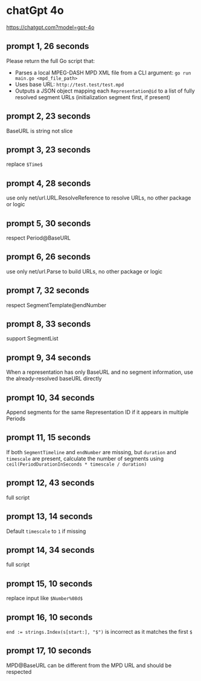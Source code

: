 # chatGpt 4o

https://chatgpt.com?model=gpt-4o

## prompt 1, 26 seconds

Please return the full Go script that:

- Parses a local MPEG-DASH MPD XML file from a CLI argument: `go run main.go <mpd_file_path>`
- Uses base URL: `http://test.test/test.mpd`
- Outputs a JSON object mapping each `Representation@id` to a list of fully resolved segment URLs (initialization segment first, if present)

## prompt 2, 23 seconds

BaseURL is string not slice

## prompt 3, 23 seconds

replace `$Time$`

## prompt 4, 28 seconds

use only net/url.URL.ResolveReference to resolve URLs, no other package or logic

## prompt 5, 30 seconds

respect Period@BaseURL

## prompt 6, 26 seconds

use only net/url.Parse to build URLs, no other package or logic

## prompt 7, 32 seconds

respect SegmentTemplate@endNumber

## prompt 8, 33 seconds

support SegmentList

## prompt 9, 34 seconds

When a representation has only BaseURL and no segment information, use the
already-resolved baseURL directly

## prompt 10, 34 seconds

Append segments for the same Representation ID if it appears in multiple
Periods

## prompt 11, 15 seconds

If both `SegmentTimeline` and `endNumber` are missing, but `duration` and
`timescale` are present, calculate the number of segments using
`ceil(PeriodDurationInSeconds * timescale / duration)`

## prompt 12, 43 seconds

full script

## prompt 13, 14 seconds

Default `timescale` to `1` if missing

## prompt 14, 34 seconds

full script

## prompt 15, 10 seconds

replace input like `$Number%08d$`

## prompt 16, 10 seconds

`end := strings.Index(s[start:], "$")` is incorrect as it matches the first `$`

## prompt 17, 10 seconds

MPD@BaseURL can be different from the MPD URL and should be respected




